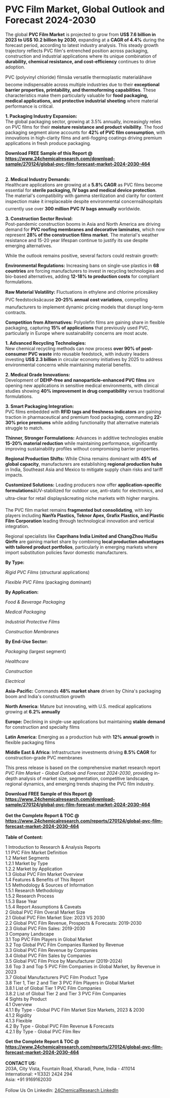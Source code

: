 <h1>PVC Film Market, Global Outlook and Forecast 2024-2030</h1><p>The global <strong>PVC Film Market</strong> is projected to grow from <strong>US$ 7.6 billion in 2023 to US$ 10.2 billion by 2030</strong>, expanding at a <strong>CAGR of 4.4%</strong> during the forecast period, according to latest industry analysis. This steady growth trajectory reflects PVC film's entrenched position across packaging, construction and industrial applications where its unique combination of <strong>durability, chemical resistance, and cost-efficiency</strong> continues to drive adoption.</p><p>PVC (polyvinyl chloride) filmsâa versatile thermoplastic materialâhave become indispensable across multiple industries due to their <strong>exceptional barrier properties, printability, and thermoforming capabilities</strong>. These characteristics make them particularly valuable for <strong>food packaging, medical applications, and protective industrial sheeting</strong> where material performance is critical.</p><p><strong>1. Packaging Industry Expansion:</strong><br>
The global packaging sector, growing at 3.5% annually, increasingly relies on PVC films for their <strong>moisture resistance and product visibility</strong>. The food packaging segment alone accounts for <strong>42% of PVC film consumption</strong>, with innovations in high-clarity films and anti-fogging coatings driving premium applications in fresh produce packaging.</p><div><b>Download FREE Sample of this Report @ 
            <a href="https://www.24chemicalresearch.com/download-sample/270124/global-pvc-film-forecast-market-2024-2030-464">
            https://www.24chemicalresearch.com/download-sample/270124/global-pvc-film-forecast-market-2024-2030-464</a></b></div><br><p><strong>2. Medical Industry Demands:</strong><br>
Healthcare applications are growing at a <strong>5.8% CAGR</strong> as PVC films become essential for <strong>sterile packaging, IV bags and medical device protection</strong>. The material's compatibility with gamma sterilization and clarity for content inspection make it irreplaceable despite environmental concernsâhospitals currently use over <strong>300 million PVC IV bags annually</strong> worldwide.</p><p><strong>3. Construction Sector Revival:</strong><br>
Post-pandemic construction booms in Asia and North America are driving demand for <strong>PVC roofing membranes and decorative laminates</strong>, which now represent <strong>28% of the construction films market</strong>. The material's weather resistance and 15-20 year lifespan continue to justify its use despite emerging alternatives.</p><p>While the outlook remains positive, several factors could restrain growth:</p><p><strong>Environmental Regulations:</strong> Increasing bans on single-use plastics in <strong>68 countries</strong> are forcing manufacturers to invest in recycling technologies and bio-based alternatives, adding <strong>12-18% to production costs</strong> for compliant formulations.</p><p><strong>Raw Material Volatility:</strong> Fluctuations in ethylene and chlorine pricesâkey PVC feedstocksâcause <strong>20-25% annual cost variations</strong>, compelling manufacturers to implement dynamic pricing models that disrupt long-term contracts.</p><p><strong>Competition from Alternatives:</strong> Polyolefin films are gaining share in flexible packaging, capturing <strong>15% of applications</strong> that previously used PVC, particularly in Europe where sustainability concerns are most acute.</p><p><strong>1. Advanced Recycling Technologies:</strong><br>
New chemical recycling methods can now process <strong>over 90% of post-consumer PVC waste</strong> into reusable feedstock, with industry leaders investing <strong>US$ 2.3 billion</strong> in circular economy initiatives by 2025 to address environmental concerns while maintaining material benefits.</p><p><strong>2. Medical Grade Innovations:</strong><br>
Development of <strong>DEHP-free and nanoparticle-enhanced PVC films</strong> are opening new applications in sensitive medical environments, with clinical studies showing <strong>40% improvement in drug compatibility</strong> versus traditional formulations.</p><p><strong>3. Smart Packaging Integration:</strong><br>
PVC films embedded with <strong>RFID tags and freshness indicators</strong> are gaining traction in pharmaceutical and premium food packaging, commanding <strong>22-30% price premiums</strong> while adding functionality that alternative materials struggle to match.</p><p><strong>Thinner, Stronger Formulations:</strong> Advances in additive technologies enable <strong>15-20% material reduction</strong> while maintaining performance, significantly improving sustainability profiles without compromising barrier properties.</p><p><strong>Regional Production Shifts:</strong> While China remains dominant with <strong>45% of global capacity</strong>, manufacturers are establishing <strong>regional production hubs</strong> in India, Southeast Asia and Mexico to mitigate supply chain risks and tariff impacts.</p><p><strong>Customized Solutions:</strong> Leading producers now offer <strong>application-specific formulations</strong>âUV-stabilized for outdoor use, anti-static for electronics, and ultra-clear for retail displaysâcreating niche markets with higher margins.</p><p>The PVC film market remains <strong>fragmented but consolidating</strong>, with key players including <strong>NanYa Plastics, Teknor Apex, Grafix Plastics, and Plastic Film Corporation</strong> leading through technological innovation and vertical integration.</p><p>Regional specialists like <strong>Caprihans India Limited and ChangZhou HuiSu QinYe</strong> are gaining market share by combining <strong>local production advantages with tailored product portfolios</strong>, particularly in emerging markets where import substitution policies favor domestic manufacturers.</p><p><strong>By Type:</strong></p><p><em>Rigid PVC Films</em> (structural applications)</p><p><em>Flexible PVC Films</em> (packaging dominant)</p><p><strong>By Application:</strong></p><p><em>Food &amp; Beverage Packaging</em></p><p><em>Medical Packaging</em></p><p><em>Industrial Protective Films</em></p><p><em>Construction Membranes</em></p><p><strong>By End-Use Sector:</strong></p><p><em>Packaging</em> (largest segment)</p><p><em>Healthcare</em></p><p><em>Construction</em></p><p><em>Electrical</em></p><p><strong>Asia-Pacific:</strong> Commands <strong>48% market share</strong> driven by China's packaging boom and India's construction growth</p><p><strong>North America:</strong> Mature but innovating, with U.S. medical applications growing at <strong>6.2% annually</strong></p><p><strong>Europe:</strong> Declining in single-use applications but maintaining <strong>stable demand</strong> for construction and specialty films</p><p><strong>Latin America:</strong> Emerging as a production hub with <strong>12% annual growth</strong> in flexible packaging films</p><p><strong>Middle East &amp; Africa:</strong> Infrastructure investments driving <strong>8.5% CAGR</strong> for construction-grade PVC membranes</p><p>This press release is based on the comprehensive market research report <em>PVC Film Market - Global Outlook and Forecast 2024-2030</em>, providing in-depth analysis of market size, segmentation, competitive landscape, regional dynamics, and emerging trends shaping the PVC film industry.</p><div><b>Download FREE Sample of this Report @ 
            <a href="https://www.24chemicalresearch.com/download-sample/270124/global-pvc-film-forecast-market-2024-2030-464">
            https://www.24chemicalresearch.com/download-sample/270124/global-pvc-film-forecast-market-2024-2030-464</a></b></div><br><div><b>Get the Complete Report & TOC @ 
            <a href="https://www.24chemicalresearch.com/reports/270124/global-pvc-film-forecast-market-2024-2030-464">
            https://www.24chemicalresearch.com/reports/270124/global-pvc-film-forecast-market-2024-2030-464</a></b></div><br>
            <b>Table of Content:</b><p>1 Introduction to Research & Analysis Reports<br />
    1.1 PVC Film Market Definition<br />
    1.2 Market Segments<br />
        1.2.1 Market by Type<br />
        1.2.2 Market by Application<br />
    1.3 Global PVC Film Market Overview<br />
    1.4 Features & Benefits of This Report<br />
    1.5 Methodology & Sources of Information<br />
        1.5.1 Research Methodology<br />
        1.5.2 Research Process<br />
        1.5.3 Base Year<br />
        1.5.4 Report Assumptions & Caveats<br />
2 Global PVC Film Overall Market Size<br />
    2.1 Global PVC Film Market Size: 2023 VS 2030<br />
    2.2 Global PVC Film Revenue, Prospects & Forecasts: 2019-2030<br />
    2.3 Global PVC Film Sales: 2019-2030<br />
3 Company Landscape<br />
    3.1 Top PVC Film Players in Global Market<br />
    3.2 Top Global PVC Film Companies Ranked by Revenue<br />
    3.3 Global PVC Film Revenue by Companies<br />
    3.4 Global PVC Film Sales by Companies<br />
    3.5 Global PVC Film Price by Manufacturer (2019-2024)<br />
    3.6 Top 3 and Top 5 PVC Film Companies in Global Market, by Revenue in 2023<br />
    3.7 Global Manufacturers PVC Film Product Type<br />
    3.8 Tier 1, Tier 2 and Tier 3 PVC Film Players in Global Market<br />
        3.8.1 List of Global Tier 1 PVC Film Companies<br />
        3.8.2 List of Global Tier 2 and Tier 3 PVC Film Companies<br />
4 Sights by Product<br />
    4.1 Overview<br />
        4.1.1 By Type - Global PVC Film Market Size Markets, 2023 & 2030<br />
        4.1.2 Rigidity<br />
        4.1.3 Flexible<br />
    4.2 By Type - Global PVC Film Revenue & Forecasts<br />
        4.2.1 By Type - Global PVC Film Rev</p><div><b>Get the Complete Report & TOC @ 
            <a href="https://www.24chemicalresearch.com/reports/270124/global-pvc-film-forecast-market-2024-2030-464">
            https://www.24chemicalresearch.com/reports/270124/global-pvc-film-forecast-market-2024-2030-464</a></b></div><br><b>CONTACT US:</b><br>
            203A, City Vista, Fountain Road, Kharadi, Pune, India - 411014<br>
            International: +1(332) 2424 294<br>
            Asia: +91 9169162030 <br><br>
            Follow Us On LinkedIn: <a href="https://www.linkedin.com/company/24chemicalresearch/">24ChemicalResearch LinkedIn</a>